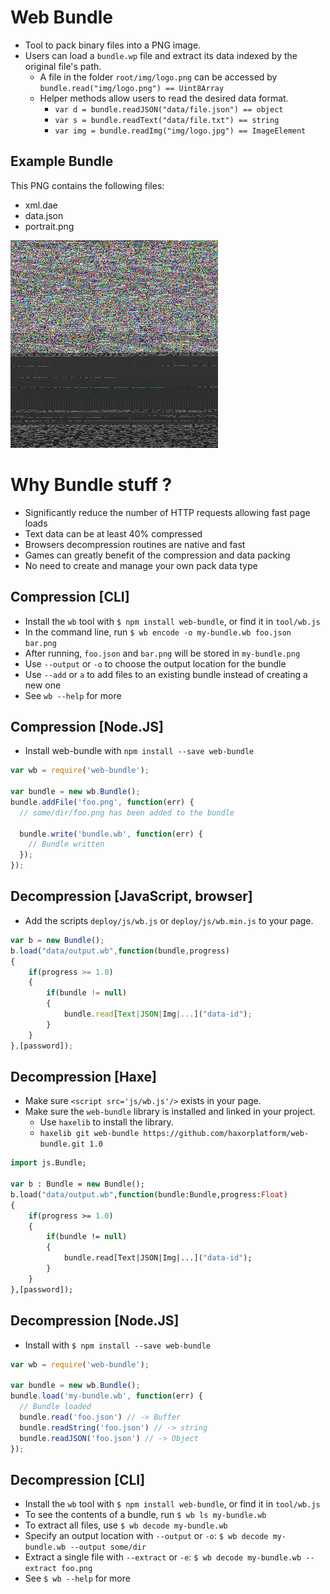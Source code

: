 # Web Bundle

* Tool to pack binary files into a PNG image.
* Users can load a `bundle.wp` file and extract its data indexed by the original file's path.
  * A file in the folder `root/img/logo.png` can be accessed by `bundle.read("img/logo.png") == Uint8Array`
  * Helper methods allow users to read the desired data format.
    * `var d = bundle.readJSON("data/file.json") == object`
	* `var s = bundle.readText("data/file.txt") == string`
	* `var img = bundle.readImg("img/logo.jpg") == ImageElement`

## Example Bundle
This PNG contains the following files:  

* xml.dae
* data.json
* portrait.png  

![packed bundle](test/data.wb.png)

# Why Bundle stuff ?

* Significantly reduce the number of HTTP requests allowing fast page loads
* Text data can be at least 40% compressed
* Browsers decompression routines are native and fast
* Games can greatly benefit of the compression and data packing
* No need to create and manage your own pack data type

## Compression [CLI]
* Install the `wb` tool with `$ npm install web-bundle`, or find it in `tool/wb.js`
* In the command line, run `$ wb encode -o my-bundle.wb foo.json bar.png`
* After running, `foo.json` and `bar.png` will be stored in `my-bundle.png`
* Use `--output` or `-o` to choose the output location for the bundle
* Use `--add` or `a` to add files to an existing bundle instead of creating a new one
* See `wb --help` for more

## Compression [Node.JS]
* Install web-bundle with `npm install --save web-bundle`
```javascript
var wb = require('web-bundle');

var bundle = new wb.Bundle();
bundle.addFile('foo.png', function(err) {
  // some/dir/foo.png has been added to the bundle
  
  bundle.write('bundle.wb', function(err) {
    // Bundle written
  });
});
```

## Decompression [JavaScript, browser]
* Add the scripts `deploy/js/wb.js` or `deploy/js/wb.min.js`  to your page. 
```javascript
var b = new Bundle();
b.load("data/output.wb",function(bundle,progress)
{
	if(progress >= 1.0)
	{
		if(bundle != null)
		{
			bundle.read[Text|JSON|Img|...]("data-id");
		}
	}
},[password]);
```

## Decompression [Haxe]
* Make sure `<script src='js/wb.js'/>` exists in your page.
* Make sure the `web-bundle` library is installed and linked in your project.
  * Use `haxelib` to install the library.
  * `haxelib git web-bundle https://github.com/haxorplatform/web-bundle.git 1.0`
	  
```haxe
import js.Bundle;

var b : Bundle = new Bundle();
b.load("data/output.wb",function(bundle:Bundle,progress:Float)
{
	if(progress >= 1.0)
	{
		if(bundle != null)
		{
			bundle.read[Text|JSON|Img|...]("data-id");
		}
	}
},[password]);
```

## Decompression [Node.JS]
* Install with `$ npm install --save web-bundle`
```javascript
var wb = require('web-bundle');

var bundle = new wb.Bundle();
bundle.load('my-bundle.wb', function(err) {
  // Bundle loaded
  bundle.read('foo.json') // -> Buffer
  bundle.readString('foo.json') // -> string
  bundle.readJSON('foo.json') // -> Object
});
```

## Decompression [CLI]
* Install the `wb` tool with `$ npm install web-bundle`, or find it in `tool/wb.js`
* To see the contents of a bundle, run `$ wb ls my-bundle.wb`
* To extract all files, use `$ wb decode my-bundle.wb`
* Specify an output location with `--output` or `-o`: `$ wb decode my-bundle.wb --output some/dir`
* Extract a single file with `--extract` or `-e`: `$ wb decode my-bundle.wb --extract foo.png`
* See `$ wb --help` for more
